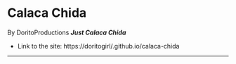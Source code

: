 # **Calaca Chida**
By DoritoProductions
***Just Calaca Chida***

- Link to the site: https://doritogirl/.github.io/calaca-chida

------
